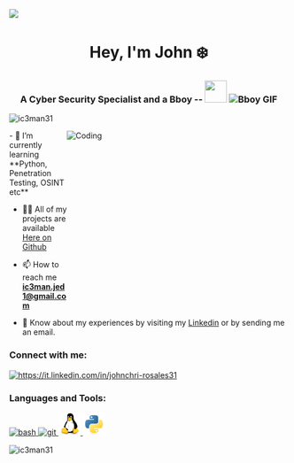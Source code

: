 
<img src="https://www.skwigly.co.uk/wp-content/uploads/2017/05/Bruce_Lee_Skwigly.gif" width="900" height="auto">

<h1 align="center">Hey, I'm John  ❄️ </h1>  
<h3 align="center">A Cyber Security Specialist and a Bboy --
<img src="https://media.tenor.com/lNtmoshuUI8AAAAj/bahroo-hacker.gif" width="40" height="40" />
<img src="https://images-wixmp-ed30a86b8c4ca887773594c2.wixmp.com/f/19947f4e-cda7-4d8c-a9de-bd3f68ac3aa1/d8wp0wl-de112751-ae24-44e9-9f56-602ecc8b5e7d.gif?token=eyJ0eXAiOiJKV1QiLCJhbGciOiJIUzI1NiJ9.eyJzdWIiOiJ1cm46YXBwOjdlMGQxODg5ODIyNjQzNzNhNWYwZDQxNWVhMGQyNmUwIiwiaXNzIjoidXJuOmFwcDo3ZTBkMTg4OTgyMjY0MzczYTVmMGQ0MTVlYTBkMjZlMCIsIm9iaiI6W1t7InBhdGgiOiJcL2ZcLzE5OTQ3ZjRlLWNkYTctNGQ4Yy1hOWRlLWJkM2Y2OGFjM2FhMVwvZDh3cDB3bC1kZTExMjc1MS1hZTI0LTQ0ZTktOWY1Ni02MDJlY2M4YjVlN2QuZ2lmIn1dXSwiYXVkIjpbInVybjpzZXJ2aWNlOmZpbGUuZG93bmxvYWQiXX0.A05KLxemFEt4GNicJKSh13lwGajtvUq69sSFakE_Ar0" alt="Bboy GIF"
width="60" height="70">
</h3>  


<p align="left"> <img src="https://komarev.com/ghpvc/?username=ic3man31&label=Profile%20views&color=0e75b6&style=flat" alt="ic3man31" /> </p>
<img align="right" alt="Coding" width="400" height="300" src="https://cdn.dribbble.com/users/116488/screenshots/1653824/media/ee27ad56bda4019488994d7edfb302e1.gif">
- 🌱 I’m currently learning **Python, Penetration Testing, OSINT etc**  
  
- 👨‍💻 All of my projects are available [Here on Github](https://github.com/ic3man31)  
  
- 📫 How to reach me **ic3man.jed1@gmail.com**  
  
- 📄 Know about my experiences by visiting my [Linkedin](https://it.linkedin.com/in/johnchri-rosales31) or by sending me an email. 
  
<h3 align="left">Connect with me:</h3>  
<p align="left">  
<a href="https://linkedin.com/in/https://it.linkedin.com/in/johnchri-rosales31" target="blank"><img align="center" src="https://raw.githubusercontent.com/rahuldkjain/github-profile-readme-generator/master/src/images/icons/Social/linked-in-alt.svg" alt="https://it.linkedin.com/in/johnchri-rosales31" height="30" width="40" /></a>  
</p>  
  
<h3 align="left">Languages and Tools:</h3>  
<p align="left"> <a href="https://www.gnu.org/software/bash/" target="_blank" rel="noreferrer"> <img src="https://upload.wikimedia.org/wikipedia/commons/thumb/4/4b/Bash_Logo_Colored.svg/512px-Bash_Logo_Colored.svg.png?20180723054350" alt="bash" width="40" height="40"/> </a> <a href="https://git-scm.com/" target="_blank" rel="noreferrer"> <img src="https://www.vectorlogo.zone/logos/git-scm/git-scm-icon.svg" alt="git" width="40" height="40"/> </a> <a href="https://www.linux.org/" target="_blank" rel="noreferrer"> <img src="https://raw.githubusercontent.com/devicons/devicon/master/icons/linux/linux-original.svg" alt="linux" width="40" height="40"/> </a> <a href="https://www.python.org" target="_blank" rel="noreferrer"> <img src="https://raw.githubusercontent.com/devicons/devicon/master/icons/python/python-original.svg" alt="python" width="40" height="40"/> </a> </p>  
  
<p><img align="center" src="https://github-readme-stats.vercel.app/api/top-langs?username=ic3man31&show_icons=true&locale=en&layout=compact" alt="ic3man31" /></p>
